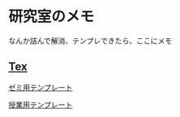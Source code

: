 # 研究室のメモ

なんか詰んで解消、テンプレできたら、ここにメモ

## [Tex](https://github.com/Nisk1G/Nisk1G/tree/main/Tex) 

[ゼミ用テンプレート](https://github.com/Nisk1G/Nisk1G/blob/main/Tex/Template_Seminar.tex)

[授業用テンプレート](https://github.com/Nisk1G/Nisk1G/blob/main/Tex/Template_Report.tex)

